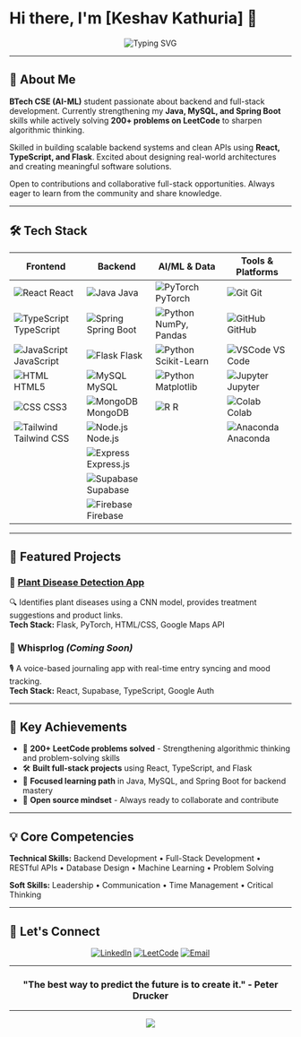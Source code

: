 # Hi there, I'm [Keshav Kathuria] 👋

<div align="center">
  <img src="https://readme-typing-svg.herokuapp.com?font=Fira+Code&weight=500&size=28&duration=3000&pause=1000&color=2F81F7&center=true&vCenter=true&width=600&lines=BTech+CSE+(AI-ML)+Student;Backend+%26+Full+Stack+Developer;Problem+Solver;LeetCode+Enthusiast;Always+Learning" alt="Typing SVG" />
</div>

---

## 🚀 About Me

**BTech CSE (AI-ML)** student passionate about backend and full-stack development. Currently strengthening my **Java, MySQL, and Spring Boot** skills while actively solving **200+ problems on LeetCode** to sharpen algorithmic thinking.

Skilled in building scalable backend systems and clean APIs using **React, TypeScript, and Flask**. Excited about designing real-world architectures and creating meaningful software solutions.

Open to contributions and collaborative full-stack opportunities. Always eager to learn from the community and share knowledge.

---

## 🛠️ Tech Stack

| **Frontend** | **Backend** | **AI/ML & Data** | **Tools & Platforms** |
|--------------|-------------|------------------|----------------------|
| ![React](https://skillicons.dev/icons?i=react) React | ![Java](https://skillicons.dev/icons?i=java) Java | ![PyTorch](https://skillicons.dev/icons?i=pytorch) PyTorch | ![Git](https://skillicons.dev/icons?i=git) Git |
| ![TypeScript](https://skillicons.dev/icons?i=typescript) TypeScript | ![Spring](https://skillicons.dev/icons?i=spring) Spring Boot | ![Python](https://skillicons.dev/icons?i=python) NumPy, Pandas | ![GitHub](https://skillicons.dev/icons?i=github) GitHub |
| ![JavaScript](https://skillicons.dev/icons?i=javascript) JavaScript | ![Flask](https://skillicons.dev/icons?i=flask) Flask | ![Python](https://skillicons.dev/icons?i=python) Scikit-Learn | ![VSCode](https://skillicons.dev/icons?i=vscode) VS Code |
| ![HTML](https://skillicons.dev/icons?i=html) HTML5 | ![MySQL](https://skillicons.dev/icons?i=mysql) MySQL | ![Python](https://skillicons.dev/icons?i=python) Matplotlib | ![Jupyter](https://img.shields.io/badge/Jupyter-F37626?style=flat&logo=jupyter&logoColor=white) Jupyter |
| ![CSS](https://skillicons.dev/icons?i=css) CSS3 | ![MongoDB](https://skillicons.dev/icons?i=mongodb) MongoDB | ![R](https://skillicons.dev/icons?i=r) R | ![Colab](https://img.shields.io/badge/Google_Colab-F9AB00?style=flat&logo=googlecolab&logoColor=white) Colab |
| ![Tailwind](https://skillicons.dev/icons?i=tailwind) Tailwind CSS | ![Node.js](https://skillicons.dev/icons?i=nodejs) Node.js | | ![Anaconda](https://img.shields.io/badge/Anaconda-44A833?style=flat&logo=anaconda&logoColor=white) Anaconda |
| | ![Express](https://skillicons.dev/icons?i=express) Express.js | | |
| | ![Supabase](https://skillicons.dev/icons?i=supabase) Supabase | | |
| | ![Firebase](https://skillicons.dev/icons?i=firebase) Firebase | | |

---

## 🌟 Featured Projects

### 🔹 [Plant Disease Detection App](https://github.com/Keshav-Kathuria/Plant_Disease_Detection)
🔍 Identifies plant diseases using a CNN model, provides treatment suggestions and product links.  
**Tech Stack:** Flask, PyTorch, HTML/CSS, Google Maps API

### 🔹 Whisprlog *(Coming Soon)*
🎙️ A voice-based journaling app with real-time entry syncing and mood tracking.  
**Tech Stack:** React, Supabase, TypeScript, Google Auth

---

## 💼 Key Achievements

- 🌱 **200+ LeetCode problems solved** - Strengthening algorithmic thinking and problem-solving skills
- 🛠️ **Built full-stack projects** using React, TypeScript, and Flask
- 🎯 **Focused learning path** in Java, MySQL, and Spring Boot for backend mastery
- 🤝 **Open source mindset** - Always ready to collaborate and contribute

---

## 💡 Core Competencies

**Technical Skills:** Backend Development • Full-Stack Development • RESTful APIs • Database Design • Machine Learning • Problem Solving

**Soft Skills:** Leadership • Communication • Time Management • Critical Thinking

---

## 🤝 Let's Connect

<div align="center">
  
[![LinkedIn](https://img.shields.io/badge/LinkedIn-0077B5?style=for-the-badge&logo=linkedin&logoColor=white)](https://www.linkedin.com/in/keshav-kathuria-5b158b302)
[![LeetCode](https://img.shields.io/badge/LeetCode-FFA116?style=for-the-badge&logo=leetcode&logoColor=white)](https://leetcode.com/u/Keshav_Kathuria/)
[![Email](https://img.shields.io/badge/Email-D14836?style=for-the-badge&logo=gmail&logoColor=white)](mailto:[keshavkathuria05@gmail.com])

</div>

---

<div align="center">
  
### "The best way to predict the future is to create it." - Peter Drucker

</div>

---

<div align="center">
  <img src="https://capsule-render.vercel.app/api?type=waving&color=gradient&height=100&section=footer" />
</div>
